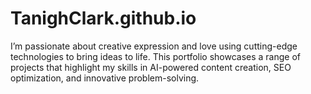 # TanighClark.github.io
I’m passionate about creative expression and love using cutting-edge technologies to bring ideas to life. This portfolio showcases a range of projects that highlight my skills in AI-powered content creation, SEO optimization, and innovative problem-solving.

